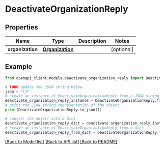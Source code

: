 # DeactivateOrganizationReply


## Properties

Name | Type | Description | Notes
------------ | ------------- | ------------- | -------------
**organization** | [**Organization**](Organization.md) |  | [optional] 

## Example

```python
from openapi_client.models.deactivate_organization_reply import DeactivateOrganizationReply

# TODO update the JSON string below
json = "{}"
# create an instance of DeactivateOrganizationReply from a JSON string
deactivate_organization_reply_instance = DeactivateOrganizationReply.from_json(json)
# print the JSON string representation of the object
print(DeactivateOrganizationReply.to_json())

# convert the object into a dict
deactivate_organization_reply_dict = deactivate_organization_reply_instance.to_dict()
# create an instance of DeactivateOrganizationReply from a dict
deactivate_organization_reply_from_dict = DeactivateOrganizationReply.from_dict(deactivate_organization_reply_dict)
```
[[Back to Model list]](../README.md#documentation-for-models) [[Back to API list]](../README.md#documentation-for-api-endpoints) [[Back to README]](../README.md)


